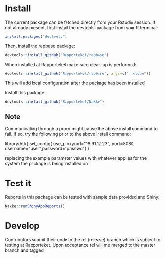 # Install
The current package can be fetched directly from your Rstudio session. If not already
present, first install the devtools-package from your R terminal:

```r
install.packages("devtools")
```

Then, install the rapbase package:

```r
devtools::install_github("Rapporteket/rapbase")
```

When installed at Rapporteket make sure clean-up is performed:

```r
devtools::install_github("Rapporteket/rapbase", args=c("--clean"))
```

This will add local configuration after the package has been installed

Install this package:

```r
devtools::install_github("Rapporteket/Nakke")
```

## Note
Communicating through a proxy might cause the above install command to
fail. If so, try the following prior to the above install command:

  library(httr)
  set_config(
    use_proxy(url="18.91.12.23", port=8080, username="user",password="passwd")
  )

replacing the example parameter values with whatever applies for the
system the package is being installed on

# Test it
Reports in this package can be tested with sample data provided and Shiny:

```r
Nakke::runShinyAppReports()
```

# Develop
Contributors submit their code to the rel (release) branch which is
subject to testing at Rapporteket. Upon acceptance rel will me merged to
the master branch and tagged
